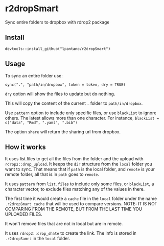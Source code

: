 # r2dropSmart

Sync entire folders to dropbox with rdrop2 package

## Install

```
devtools::install_github("lpantano/r2dropSmart")
```

## Usage

To sync an entire folder use:

```
sync(".", "path/in/dropbox", token = token, dry = TRUE)
```

`dry` option will show the files to update but do nothing.

This will copy the content of the current `.` folder to `path/in/dropbox`.

Use `pattern` option to include only specific files, 
or use `blackList` to ignore others. The latest allows more than one character.
For instance, `blackList = c("data", "Rmd", ".yaml", ".bib")`

The option `share` will return the sharing url from dropbox.

## How it works

It uses list.files to get all the files from the folder and the upload with
`rdrop2::drop_upload`. It keeps the `dir` structure from the `local` 
folder you want to sync. That means that if `path` is the local folder, and 
`remote` is your remote folder, all that is in `path` goes to `remote`.

It uses `pattern` from `list.files` to include only some files, or `blackList`,
a character vector, to exclude files matching any of the values in there.

The first time it would create a `cache` file in the `local` folder under the
name `.r2dropSmart_cache` that will be used to compare versions. NOTE: IT IS
NOT COMPARING FROM THE REMOTE, BUT FROM THE LAST TIME YOU UPLOADED FILES.

It won't remove files that are not in local but are in remote.

It uses `rdrop2::drop_shate` to create the link. The info is stored 
in `.r2dropSamrt` in the `local` folder.
